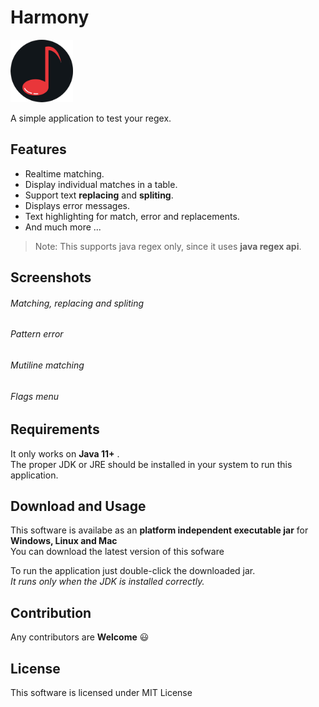 # Harmony
<p>
<img src="Icon.png" width="100" height="100">
</p>
A simple application to test your regex.

## Features
- Realtime matching.
- Display individual matches in a table.
- Support text **replacing** and **spliting**.
- Displays error messages.
- Text highlighting for  match, error and replacements.
- And much more ...

>Note: This supports java regex only, since it uses **java regex api**.

## Screenshots

###### Matching, replacing and spliting



###### Pattern error



###### Mutiline matching



###### Flags menu



## Requirements
It only works on **Java 11+** .    
The proper JDK or JRE should be installed in your system to run this application.

## Download and Usage
This software is availabe as an **platform independent executable jar** for **Windows, Linux and Mac**  
You can download the latest version of this sofware 

To run the application just double-click the downloaded jar.  
*It runs only when the JDK is installed correctly.*

## Contribution
Any contributors are **Welcome** :smiley:

## License
This software is licensed under MIT License
